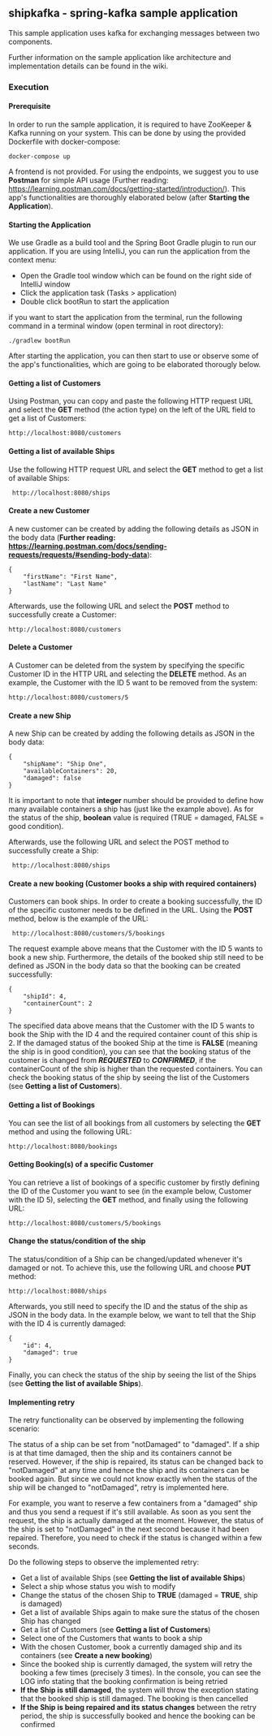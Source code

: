 ## shipkafka - spring-kafka sample application

This sample application uses kafka for exchanging messages between two components.

Further information on the sample application like architecture and implementation details can be found in the wiki.

### Execution
#### Prerequisite
In order to run the sample application, it is required to have ZooKeeper & Kafka running on your system. This can be done by using the provided Dockerfile with docker-compose:
```
docker-compose up
```

A frontend is not provided. For using the endpoints, we suggest you to use **Postman** for simple API usage (Further reading: https://learning.postman.com/docs/getting-started/introduction/). This app's functionalities are thoroughly elaborated below (after **Starting the Application**).

#### Starting the Application
We use Gradle as a build tool and the Spring Boot Gradle plugin to run our application. If you are using IntelliJ, you can run the application from the context menu:
- Open the Gradle tool window which can be found on the right side of IntelliJ window
- Click the application task (Tasks > application)
- Double click bootRun to start the application

if you want to start the application from the terminal, run the following command in a terminal window (open terminal in root directory):
```
./gradlew bootRun
```

After starting the application, you can then start to use or observe some of the app's functionalities, which are going to be elaborated thorougly below.

#### Getting a list of Customers
Using Postman, you can copy and paste the following HTTP request URL and select the **GET** method (the action type) on the left of the URL field to get a list of Customers:
```
http://localhost:8080/customers
```

#### Getting a list of available Ships
Use the following HTTP request URL and select the **GET** method to get a list of available Ships:
```
 http://localhost:8080/ships
```

#### Create a new Customer
A new customer can be created by adding the following details as JSON in the body data (**Further reading: https://learning.postman.com/docs/sending-requests/requests/#sending-body-data**):
```
{
    "firstName": "First Name",
    "lastName": "Last Name"
}
```
Afterwards, use the following URL and select the **POST** method to successfully create a Customer:
```
http://localhost:8080/customers
```

#### Delete a Customer
A Customer can be deleted from the system by specifying the specific Customer ID in the HTTP URL and selecting the **DELETE** method. As an example, the Customer with the ID 5 want to be removed from the system:
```
http://localhost:8080/customers/5
```

#### Create a new Ship
A new Ship can be created by adding the following details as JSON in the body data:
```
{
    "shipName": "Ship One",
    "availableContainers": 20,
    "damaged": false
}
```
It is important to note that **integer** number should be provided to define how many available containers a ship has (just like the example above). As for the status of the ship, **boolean** value is required (TRUE = damaged, FALSE = good condition).

Afterwards, use the following URL and select the POST method to successfully create a Ship:
```
 http://localhost:8080/ships
```
#### Create a new booking (Customer books a ship with required containers)
Customers can book ships. In order to create a booking successfully, the ID of the specific customer needs to be defined in the URL. Using the **POST** method, below is the example of the URL:
```
 http://localhost:8080/customers/5/bookings
```
The request example above means that the Customer with the ID 5 wants to book a new ship. Furthermore, the details of the booked ship still need to be defined as JSON in the body data so that the booking can be created successfully:
```
{
    "shipId": 4,
    "containerCount": 2
}
```
The specified data above means that the Customer with the ID 5 wants to book the Ship with the ID 4 and the required container count of this ship is 2. If the damaged status of the booked Ship at the time is **FALSE** (meaning the ship is in good condition), you can see that the booking status of the customer is changed from _**REQUESTED**_ to _**CONFIRMED**_, if the containerCount of the ship is higher than the requested containers. You can check the booking status of the ship by seeing the list of the Customers (see **Getting a list of Customers**).

#### Getting a list of Bookings
You can see the list of all bookings from all customers by selecting the **GET** method and using the following URL:
```
http://localhost:8080/bookings
```

#### Getting Booking(s) of a specific Customer
You can retrieve a list of bookings of a specific customer by firstly defining the ID of the Customer you want to see (in the example below, Customer with the ID 5), selecting the **GET** method, and finally using the following URL:
```
http://localhost:8080/customers/5/bookings
```

#### Change the status/condition of the ship
The status/condition of a Ship can be changed/updated whenever it's damaged or not. To achieve this, use the following URL and choose **PUT** method:
```
http://localhost:8080/ships
```
Afterwards, you still need to specify the ID and the status of the ship as JSON in the body data. In the example below, we want to tell that the Ship with the ID 4 is currently damaged:
```
{
    "id": 4,
    "damaged": true
}
```
Finally, you can check the status of the ship by seeing the list of the Ships (see **Getting the list of available Ships**).

#### Implementing retry
The retry functionality can be observed by implementing the following scenario:

The status of a ship can be set from "notDamaged" to "damaged". If a ship is at that time damaged, then the ship and its containers cannot be reserved. However, if the ship is repaired, its status can be changed back to "notDamaged" at any time and hence the ship and its containers can be booked again. But since we could not know exactly when the status of the ship will be changed to "notDamaged", retry is implemented here.

For example, you want to reserve a few containers from a "damaged" ship and thus you send a request if it's still available. As soon as you sent the request, the ship is actually damaged at the moment. However, the status of the ship is set to "notDamaged" in the next second because it had been repaired. Therefore, you need to check if the status is changed within a few seconds.

Do the following steps to observe the implemented retry:
- Get a list of available Ships (see **Getting the list of available Ships**)
- Select a ship whose status you wish to modify
- Change the status of the chosen Ship to **TRUE** (damaged = **TRUE**, ship is damaged)
- Get a list of available Ships again to make sure the status of the chosen Ship has changed
- Get a list of Customers (see **Getting a list of Customers**)
- Select one of the Customers that wants to book a ship
- With the chosen Customer, book a currently damaged ship and its containers (see **Create a new booking**)
- Since the booked ship is currently damaged, the system will retry the booking a few times (precisely 3 times). In the console, you can see the LOG info stating that the booking confirmation is being retried
- **If the Ship is still damaged**, the system will throw the exception stating that the booked ship is still damaged. The booking is then cancelled
- **If the Ship is being repaired and its status changes** between the retry period, the ship is successfully booked and hence the booking can be confirmed
